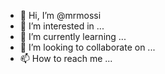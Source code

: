 - 👋 Hi, I’m @mrmossi
- 👀 I’m interested in ...
- 🌱 I’m currently learning ...
- 💞️ I’m looking to collaborate on ...
- 📫 How to reach me ...

<!---
mrmossi/mrmossi is a ✨ special ✨ repository because its `README.md` (this file) appears on your GitHub profile.
You can click the Preview link to take a look at your changes.
--->
